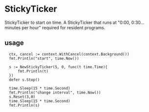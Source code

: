 # StickyTicker
  StickyTicker to start on time.
  A StickyTicker that runs at "0:00,  0:30... minutes per hour" required for resident programs.

## usage
  ```
	ctx, cancel := context.WithCancel(context.Background())
	fmt.Println("start", time.Now())
	
	s := NewStickyTicker(5, 0, func(t time.Time){
		fmt.Println(t)
	})
	defer s.Stop()

	time.Sleep(15 * time.Second)
	fmt.Println("change interval", time.Now())
	s.Reset(3,0)
	time.Sleep(15 * time.Second)
	fmt.Println(s)

  ```  